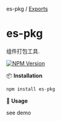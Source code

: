 
es-pkg / [Exports](./doc/modules.md)

# es-pkg

组件打包工具.

[![NPM Version](https://img.shields.io/npm/v/es-pkg?color=33cd56&logo=npm)](https://www.npmjs.com/package/es-pkg)

📦 **Installation**
``` javascript
npm install es-pkg
```
🔨 **Usage**


see demo




